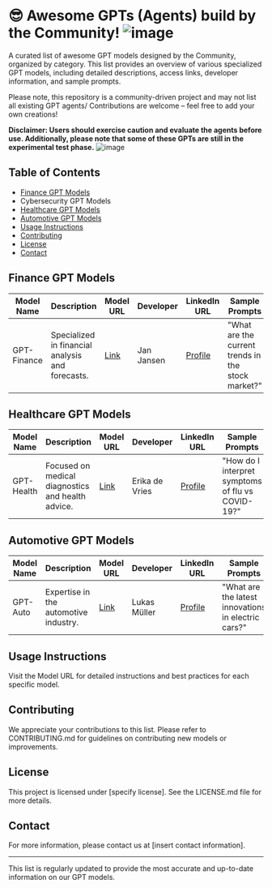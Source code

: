 # 😎 Awesome GPTs (Agents) build by the Community! ![image](https://github.com/RemseyMailjard/awesome-gpts/assets/35072380/0f2c504b-779a-4a54-9438-b4bad5f19d51)

A curated list of awesome GPT models designed by the Community, organized by category. 
This list provides an overview of various specialized GPT models, including detailed descriptions, access links, developer information, and sample prompts.

Please note, this repository is a community-driven project and may not list all existing GPT agents/ Contributions are welcome – feel free to add your own creations!

**Disclaimer: Users should exercise caution and evaluate the agents before use. 
Additionally, please note that some of these GPTs are still in the experimental test phase.**
![image](https://github.com/RemseyMailjard/awesome-gpts/assets/35072380/8ce0d2af-a90e-4259-870a-572834b4216b)

## Table of Contents
- [Finance GPT Models](#finance-gpt-models)
- Cybersecurity GPT Models
- [Healthcare GPT Models](#healthcare-gpt-models)
- [Automotive GPT Models](#automotive-gpt-models)
- [Usage Instructions](#usage-instructions)
- [Contributing](#contributing)
- [License](#license)
- [Contact](#contact)

## Finance GPT Models
| Model Name | Description | Model URL | Developer | LinkedIn URL | Sample Prompts |
|------------|-------------|-----------|-----------|--------------|----------------|
| GPT-Finance | Specialized in financial analysis and forecasts. | [Link](https://model-url.com/finance) | Jan Jansen | [Profile](https://www.linkedin.com/in/janjansen) | "What are the current trends in the stock market?" |

## Healthcare GPT Models
| Model Name | Description | Model URL | Developer | LinkedIn URL | Sample Prompts |
|------------|-------------|-----------|-----------|--------------|----------------|
| GPT-Health | Focused on medical diagnostics and health advice. | [Link](https://model-url.com/health) | Erika de Vries | [Profile](https://www.linkedin.com/in/erikadevries) | "How do I interpret symptoms of flu vs COVID-19?" |

## Automotive GPT Models
| Model Name | Description | Model URL | Developer | LinkedIn URL | Sample Prompts |
|------------|-------------|-----------|-----------|--------------|----------------|
| GPT-Auto | Expertise in the automotive industry. | [Link](https://model-url.com/auto) | Lukas Müller | [Profile](https://www.linkedin.com/in/lukasmuller) | "What are the latest innovations in electric cars?" |

## Usage Instructions

Visit the Model URL for detailed instructions and best practices for each specific model.

## Contributing

We appreciate your contributions to this list. Please refer to CONTRIBUTING.md for guidelines on contributing new models or improvements.

## License

This project is licensed under [specify license]. See the LICENSE.md file for more details.

## Contact

For more information, please contact us at [insert contact information].

---

This list is regularly updated to provide the most accurate and up-to-date information on our GPT models.

